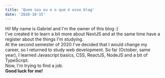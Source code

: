 ```yaml
---
title: 'Quem sou eu e o que é esse blog'
date: '2020-10-15'
---
```


Hi! My name is Gabriel and I'm the owner of this blog :) <br> 
I've created it to learn a bit more about NextJS and at the same time have a register about the things I'm studying. <br>
At the second semester of 2020 I've decided that I would change my career, so I returned to study web development. So far (October, same year), I learned Javascript basics, CSS, ReactJS, NodeJS and a bit of TypeScript. <br>
Now, I'm trying to find a job. <br>
**Good luck for me!**